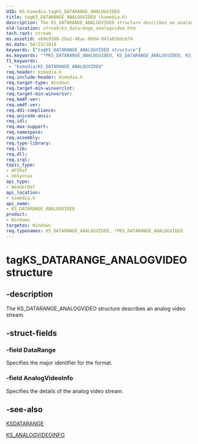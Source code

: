 ```yaml
---
UID: NS:ksmedia.tagKS_DATARANGE_ANALOGVIDEO
title: tagKS_DATARANGE_ANALOGVIDEO (ksmedia.h)
description: The KS_DATARANGE_ANALOGVIDEO structure describes an analog video stream.
old-location: stream\ks_datarange_analogvideo.htm
tech.root: stream
ms.assetid: e89e9108-28a1-46ac-8694-047a656dcb74
ms.date: 04/23/2018
keywords: ["tagKS_DATARANGE_ANALOGVIDEO structure"]
ms.keywords: "*PKS_DATARANGE_ANALOGVIDEO, KS_DATARANGE_ANALOGVIDEO, KS_DATARANGE_ANALOGVIDEO structure [Streaming Media Devices], PKS_DATARANGE_ANALOGVIDEO, PKS_DATARANGE_ANALOGVIDEO structure pointer [Streaming Media Devices], ksmedia/KS_DATARANGE_ANALOGVIDEO, ksmedia/PKS_DATARANGE_ANALOGVIDEO, stream.ks_datarange_analogvideo, tagKS_DATARANGE_ANALOGVIDEO, vidcapstruct_43f72b11-2ac7-4b68-b595-c37022d956c7.xml"
f1_keywords:
 - "ksmedia/KS_DATARANGE_ANALOGVIDEO"
req.header: ksmedia.h
req.include-header: Ksmedia.h
req.target-type: Windows
req.target-min-winverclnt: 
req.target-min-winversvr: 
req.kmdf-ver: 
req.umdf-ver: 
req.ddi-compliance: 
req.unicode-ansi: 
req.idl: 
req.max-support: 
req.namespace: 
req.assembly: 
req.type-library: 
req.lib: 
req.dll: 
req.irql: 
topic_type:
- APIRef
- kbSyntax
api_type:
- HeaderDef
api_location:
- ksmedia.h
api_name:
- KS_DATARANGE_ANALOGVIDEO
product:
- Windows
targetos: Windows
req.typenames: KS_DATARANGE_ANALOGVIDEO, *PKS_DATARANGE_ANALOGVIDEO
---
```


# tagKS_DATARANGE_ANALOGVIDEO structure


## -description


The KS_DATARANGE_ANALOGVIDEO structure describes an analog video stream.


## -struct-fields




### -field DataRange

Specifies the major identifier for the format.


### -field AnalogVideoInfo

Specifies the details of the analog video stream. 


## -see-also




<a href="https://docs.microsoft.com/previous-versions/ff561658(v=vs.85)">KSDATARANGE</a>



<a href="https://docs.microsoft.com/windows-hardware/drivers/ddi/ksmedia/ns-ksmedia-tagks_analogvideoinfo">KS_ANALOGVIDEOINFO</a>
 

 

